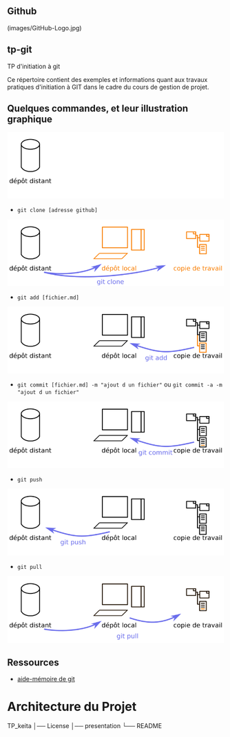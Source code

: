 ## Github

(images/GitHub-Logo.jpg)

## tp-git
TP d'initiation à git

Ce répertoire contient des exemples et informations quant aux travaux pratiques d'initiation à GIT dans le cadre du cours de gestion de projet.

## Quelques commandes, et leur illustration graphique

![configuration initale](images/git-0.png)

* `git clone [adresse github]`

![git clone](images/git-clone.png)

* `git add [fichier.md]`

![git add](images/git-add.png)


* `git commit [fichier.md] -m "ajout d un fichier"` ou `git commit -a -m "ajout d un fichier"`

![git commit](images/git-commit.png)

* `git push`

![git push](images/git-push.png)

* `git pull`

![git pull](images/git-pull.png)

## Ressources

* [aide-mémoire de git](http://ndpsoftware.com/git-cheatsheet.html#loc=workspace;)

# Architecture du Projet

TP_keita
│── License
│── presentation
└── README
